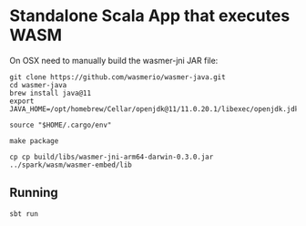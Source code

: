 # Standalone Scala App that executes WASM

On OSX need to manually build the wasmer-jni JAR file:

```
git clone https://github.com/wasmerio/wasmer-java.git
cd wasmer-java
brew install java@11
export JAVA_HOME=/opt/homebrew/Cellar/openjdk@11/11.0.20.1/libexec/openjdk.jdk/Contents/Home

source "$HOME/.cargo/env"

make package

cp cp build/libs/wasmer-jni-arm64-darwin-0.3.0.jar ../spark/wasm/wasmer-embed/lib
```

## Running

`sbt run`